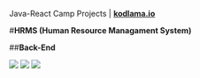 Java-React Camp Projects | [**kodlama.io**](https://www.kodlama.io/ "kodlama.io's Homepage")

#**HRMS (Human Resource Managament System)**

##**Back-End**

![](https://img.shields.io/badge/Java-ED8B00?style=for-the-badge&logo=java&logoColor=white)
![](https://img.shields.io/badge/Spring-6DB33F?style=for-the-badge&logo=spring&logoColor=white)
![](https://img.shields.io/badge/PostgreSQL-316192?style=for-the-badge&logo=postgresql&logoColor=white)